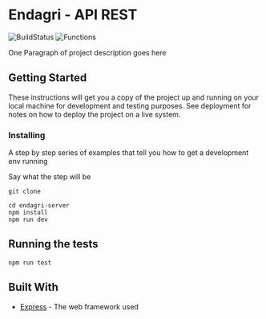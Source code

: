 # Endagri - API REST

![BuildStatus](https://img.shields.io/badge/Build-Passing-brightgreen.svg) ![Functions](https://img.shields.io/badge/Coverage-96.99%25-brightgreen.svg 'Make me better!')

One Paragraph of project description goes here

## Getting Started

These instructions will get you a copy of the project up and running on your local machine for development and testing purposes. See deployment for notes on how to deploy the project on a live system.

### Installing

A step by step series of examples that tell you how to get a development env running

Say what the step will be

```
git clone
```

```
cd endagri-server
npm install
npm run dev
```

## Running the tests

```
npm run test
```

## Built With

- [Express](http://www.dropwizard.io/1.0.2/docs/) - The web framework used
